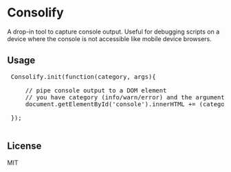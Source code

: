 # Consolify
 
 A drop-in tool to capture console output. Useful for debugging scripts on a device where the console is not accessible like mobile device browsers. 
 
 ## Usage

 <pre>
 Consolify.init(function(category, args){
 
     // pipe console output to a DOM element
     // you have category (info/warn/error) and the arguments of the console call
     document.getElementById('console').innerHTML += (category + ": " + JSON.stringify(args) + "\n");
 
 });
 </pre>

## License
MIT
